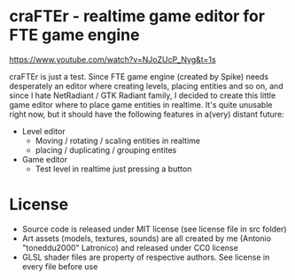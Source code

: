 # craFTEr - realtime game editor for FTE game engine

https://www.youtube.com/watch?v=NJoZUcP_Nyg&t=1s

craFTEr is just a test. Since FTE game engine (created by Spike) needs desperately an editor where creating levels, placing entities and so on, and since I hate NetRadiant / GTK Radiant family, I decided to create this little game editor where to place game entities in realtime.
It's quite unusable right now, but it should have the following features in a(very) distant future:
* Level editor
	* Moving / rotating / scaling entities in realtime
	* placing / duplicating / grouping entites
* Game editor
	* Test level in realtime just pressing a button

# License
* Source code is released under MIT license (see license file in src folder)
* Art assets (models, textures, sounds) are all created by me (Antonio "toneddu2000" Latronico) and released under CC0 license
* GLSL shader files are property of respective authors. See license in every file before use